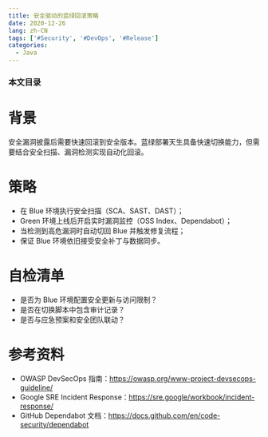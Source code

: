 ```yaml
---
title: 安全驱动的蓝绿回滚策略
date: 2020-12-26
lang: zh-CN
tags: ['#Security', '#DevOps', '#Release']
categories:
  - Java
---
```


### 本文目录
<!-- toc -->

# 背景
安全漏洞披露后需要快速回滚到安全版本。蓝绿部署天生具备快速切换能力，但需要结合安全扫描、漏洞检测实现自动化回滚。

# 策略
- 在 Blue 环境执行安全扫描（SCA、SAST、DAST）；
- Green 环境上线后开启实时漏洞监控（OSS Index、Dependabot）；
- 当检测到高危漏洞时自动切回 Blue 并触发修复流程；
- 保证 Blue 环境依旧接受安全补丁与数据同步。

# 自检清单
- 是否为 Blue 环境配置安全更新与访问限制？
- 是否在切换脚本中包含审计记录？
- 是否与应急预案和安全团队联动？

# 参考资料
- OWASP DevSecOps 指南：https://owasp.org/www-project-devsecops-guideline/
- Google SRE Incident Response：https://sre.google/workbook/incident-response/
- GitHub Dependabot 文档：https://docs.github.com/en/code-security/dependabot

